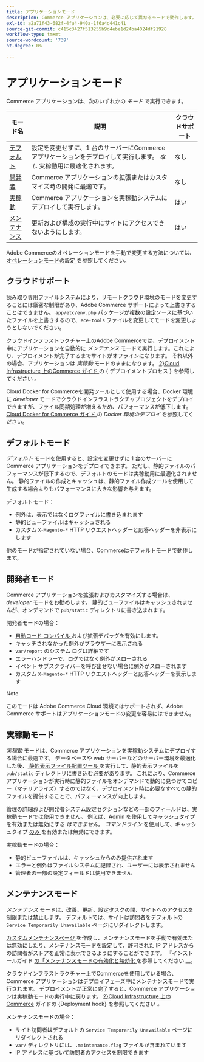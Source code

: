 ```yaml
---
title: アプリケーションモード
description: Commerce アプリケーションは、必要に応じて異なるモードで動作します。 使用可能なアプリケーションモードの詳細なリストを表示します。
exl-id: a2a71f43-682f-4fa4-940a-1f6a4d441c41
source-git-commit: c415c3427f513255b9d4ebe1d24ba4024df21928
workflow-type: tm+mt
source-wordcount: '739'
ht-degree: 0%

---
```


# アプリケーションモード

Commerce アプリケーションは、次のいずれかの _モード_ で実行できます。

| モード名 | 説明 | クラウドサポート |
| ------------------------ | ------------------- | ------------- |
| [ デフォルト ](#default-mode) | 設定を変更せずに、1 台のサーバーにCommerce アプリケーションをデプロイして実行します。 _なし_ 実稼動用に最適化されます。 | なし |
| [ 開発者 ](#developer-mode) | Commerce アプリケーションの拡張またはカスタマイズ時の開発に最適です。 | なし |
| [ 実稼動 ](#production-mode) | Commerce アプリケーションを実稼動システムにデプロイして実行します。 | はい |
| [ メンテナンス ](#maintenance-mode) | 更新および構成の実行中にサイトにアクセスできないようにします。 | はい |

Adobe Commerceのオペレーションモードを手動で変更する方法については、[ オペレーションモードの設定 ](../cli/set-mode.md) を参照してください。

## クラウドサポート

読み取り専用ファイルシステムにより、リモートクラウド環境のモードを変更することには厳密な制限があり、Adobe Commerce サポートによって上書きすることはできません。 `app/etc/env.php` パッケージが複数の設定ソースに基づいたファイルを上書きするので、`ece-tools` ファイルを変更してモードを変更しようとしないでください。

クラウドインフラストラクチャー上のAdobe Commerceでは、デプロイメント中にアプリケーションを自動的に _メンテナンス_ モードで実行します。これにより、デプロイメントが完了するまでサイトがオフラインになります。 それ以外の場合、アプリケーションは _実稼動_ モードのままになります。 [2&rbrace;Cloud Infrastructure 上のCommerce ガイド ](https://experienceleague.adobe.com/docs/commerce-cloud-service/user-guide/develop/deploy/process.html?lang=ja#deploy-phase) の { デプロイメントプロセス } を参照してください _。_

Cloud Docker for Commerceを開発ツールとして使用する場合、Docker 環境に _developer_ モードでクラウドインフラストラクチャプロジェクトをデプロイできますが、ファイル同期処理が増えるため、パフォーマンスが低下します。 [Cloud Docker for Commerce ガイド ](https://developer.adobe.com/commerce/cloud-tools/docker/deploy/#launch-mode) の _Docker 環境のデプロイ_ を参照してください。


## デフォルトモード

_デフォルト_ モードを使用すると、設定を変更せずに 1 台のサーバーにCommerce アプリケーションをデプロイできます。 ただし、静的ファイルのパフォーマンスが低下するので、デフォルトのモードは実稼動用に最適化されません。 静的ファイルの作成とキャッシュは、静的ファイル作成ツールを使用して生成する場合よりもパフォーマンスに大きな影響を与えます。

デフォルトモード：

- 例外は、表示ではなくログファイルに書き込まれます
- 静的ビューファイルはキャッシュされる
- カスタム `X-Magento-*` HTTP リクエストヘッダーと応答ヘッダーを非表示にします

他のモードが指定されていない場合、Commerceはデフォルトモードで動作します。

## 開発者モード

Commerce アプリケーションを拡張およびカスタマイズする場合は、_developer_ モードをお勧めします。 静的ビューファイルはキャッシュされませんが、オンデマンドで `pub/static` ディレクトリに書き込まれます。

開発者モードの場合：

- [ 自動コード コンパイル ](../cli/code-compiler.md) および拡張デバッグを有効にします。
- キャッチされなかった例外がブラウザーに表示される
- `var/report` のシステム ログは詳細です
- エラーハンドラーで、ログではなく例外がスローされる
- イベント サブスクライバーを呼び出せない場合に例外がスローされます
- カスタム `X-Magento-*` HTTP リクエストヘッダーと応答ヘッダーを表示します

>[!NOTE]
>
>このモードは Adobe Commerce Cloud 環境ではサポートされず、Adobe Commerce サポートはアプリケーションモードの変更を容易にはできません。

## 実稼動モード

_実稼動_ モードは、Commerce アプリケーションを実稼動システムにデプロイする場合に最適です。 データベースや web サーバーなどのサーバー環境を最適化した後、[ 静的表示ファイル配置ツール ](../cli/static-view-file-deployment.md) を実行して、静的表示ファイルを `pub/static` ディレクトリに書き込む必要があります。 これにより、Commerce アプリケーションが実行時に静的ファイルをオンデマンドで動的に見つけてコピー（マテリアライズ）するのではなく、デプロイメント時に必要なすべての静的ファイルを提供することで、パフォーマンスが向上します。

管理の詳細および開発者システム設定セクションなどの一部のフィールドは、実稼動モードでは使用できません。 例えば、Admin を使用してキャッシュタイプを有効または無効にする _はできません_。 _コマンドライン_ を使用して、キャッシュタイプ [ のみ ](../cli/manage-cache.md#config-cli-subcommands-cache-en) を有効または無効にできます。

実稼動モードの場合：

- 静的ビューファイルは、キャッシュからのみ提供されます
- エラーと例外はファイルシステムに記録され、ユーザーには表示されません
- 管理者の一部の設定フィールドは使用できません

## メンテナンスモード

_メンテナンス_ モードは、改善、更新、設定タスクの間、サイトへのアクセスを制限または禁止します。 デフォルトでは、サイトは訪問者をデフォルトの `Service Temporarily Unavailable` ページにリダイレクトします。

[ カスタムメンテナンスページ ](../../upgrade/troubleshooting/maintenance-mode-options.md) を作成し、メンテナンスモードを手動で有効または無効にしたり、メンテナンスモードを設定して、許可された IP アドレスからの訪問者がストアを正常に表示できるようにすることができます。 『インストールガイド [ の「メンテナンスモードの有効化と無効化 ](../../installation/tutorials/maintenance-mode.md) を参照してください __。

クラウドインフラストラクチャー上でCommerceを使用している場合、Commerce アプリケーションはデプロイフェーズ中にメンテナンスモードで実行されます。 デプロイメントが正常に完了すると、Commerce アプリケーションは実稼動モードの実行中に戻ります。 [2&rbrace;Cloud Infrastructure 上のCommerce](https://experienceleague.adobe.com/docs/commerce-cloud-service/user-guide/develop/deploy/best-practices.html?lang=ja#phase-5%3A-deployment-hooks) ガイドの {Deployment hook} を参照してください _。_

メンテナンスモードの場合：

- サイト訪問者はデフォルトの `Service Temporarily Unavailable` ページにリダイレクトされる
- `var/` ディレクトリには、`.maintenance.flag` ファイルが含まれています
- IP アドレスに基づいて訪問者のアクセスを制限できます
